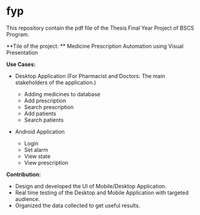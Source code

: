 # fyp
This repository contain the pdf file of the Thesis Final Year Project of BSCS Program.

**Tile of the project: **
  Medicine Prescription Automation using Visual Presentation

**Use Cases:**

  - Desktop Application (For Pharmacist and Doctors: The main stakeholders of the application.)
      * Adding medicines to database
      * Add prescription
      * Search prescription
      * Add patients
      * Search patients
   
   - Android Application
      * Login
      * Set alarm
      * View state
      * View prescription

**Contribution:**

  - Design and developed the UI of Mobile/Desktop Application.
  - Real time testing of the Desktop and Mobile Application with targeted audience.
  - Organized the data collected to get useful results.
